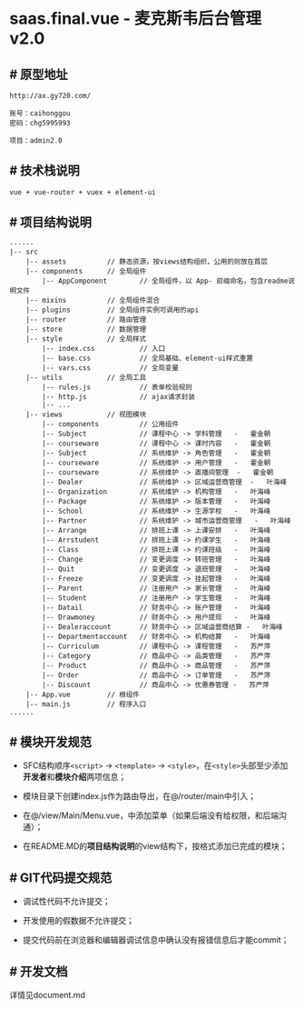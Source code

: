 # saas.final.vue - 麦克斯韦后台管理v2.0

## # 原型地址

```text
http://ax.gy720.com/

账号：caihonggou
密码：chg5995993

项目：admin2.0
```

## # 技术栈说明

```text
vue + vue-router + vuex + element-ui
```

## # 项目结构说明

```text
······
|-- src
    |-- assets          // 静态资源，按views结构组织，公用的则放在首层
    |-- components      // 全局组件
        |-- AppComponent        // 全局组件，以 App- 前缀命名，包含readme说明文件
    |-- mixins          // 全局组件混合
    |-- plugins         // 全局组件实例可调用的api
    |-- router          // 路由管理
    |-- store           // 数据管理
    |-- style           // 全局样式
        |-- index.css           // 入口
        |-- base.css            // 全局基础、element-ui样式重置
        |-- vars.css            // 全局变量
    |-- utils           // 全局工具
        |-- rules.js            // 表单校验规则
        |-- http.js             // ajax请求封装
        |-- ...
    |-- views           // 视图模块
        |-- components          // 公用组件
        |-- Subject             // 课程中心 -> 学科管理   -   霍金朝
        |-- courseware          // 课程中心 -> 课时内容   -   霍金朝
        |-- Subject             // 系统维护 -> 角色管理   -   霍金朝
        |-- courseware          // 系统维护 -> 用户管理   -   霍金朝
        |-- courseware          // 系统维护 -> 直播间管理  -   霍金朝
        |-- Dealer              // 系统维护 -> 区域运营商管理  -   叶海峰
        |-- Organization        // 系统维护 -> 机构管理   -   叶海峰
        |-- Package             // 系统维护 -> 版本管理   -   叶海峰
        |-- School              // 系统维护 -> 生源学校   -   叶海峰
        |-- Partner             // 系统维护 -> 城市运营商管理   -   叶海峰
        |-- Arrange             // 排班上课 -> 上课安排   -   叶海峰
        |-- Arrstudent          // 排班上课 -> 约课学生   -   叶海峰
        |-- Class               // 排班上课 -> 约课班级   -   叶海峰
        |-- Change              // 变更调度 -> 转班管理   -   叶海峰
        |-- Quit                // 变更调度 -> 退班管理   -   叶海峰
        |-- Freeze              // 变更调度 -> 挂起管理   -   叶海峰
        |-- Parent              // 注册用户 -> 家长管理   -   叶海峰
        |-- Student             // 注册用户 -> 学生管理   -   叶海峰
        |-- Datail              // 财务中心 -> 账户管理   -   叶海峰
        |-- Drawmoney           // 财务中心 -> 用户提现   -   叶海峰
        |-- Dealeraccount       // 财务中心 -> 区域运营商结算 -   叶海峰
        |-- Departmentaccount   // 财务中心 -> 机构结算   -   叶海峰
        |-- Curriculum          // 课程中心 -> 课程管理   -   苏严萍
        |-- Category            // 商品中心 -> 品类管理   -   苏严萍
        |-- Product             // 商品中心 -> 商品管理   -   苏严萍
        |-- Order               // 商品中心 -> 订单管理   -   苏严萍
        |-- Discount            // 商品中心 -> 优惠券管理 -   苏严萍
    |-- App.vue         // 根组件
    |-- main.js         // 程序入口
......
```

## # 模块开发规范

- SFC结构顺序`<script>` -> `<template>` -> `<style>`，在`<style>`头部至少添加**开发者**和**模块介绍**两项信息；

- 模块目录下创建index.js作为路由导出，在@/router/main中引入；

- 在@/view/Main/Menu.vue，中添加菜单（如果后端没有给权限，和后端沟通）；

- 在README.MD的**项目结构说明**的view结构下，按格式添加已完成的模块；

## # GIT代码提交规范

- 调试性代码不允许提交；

- 开发使用的假数据不允许提交；

- 提交代码前在浏览器和编辑器调试信息中确认没有报错信息后才能commit；

## # 开发文档

详情见document.md
